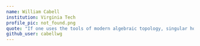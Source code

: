 ```yaml
---
name: William Cabell
institution: Virginia Tech
profile_pic: not_found.png
quote: "If one uses the tools of modern algebraic topology, singular homology theory in particular, the proof is quite straightfoward." – James Munkres
github_user: cabellwg
---
```

